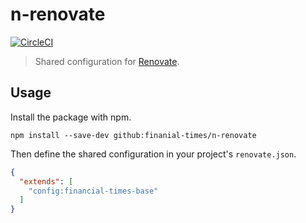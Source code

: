 # n-renovate

[![CircleCI](https://circleci.com/gh/Financial-Times/n-renovate.svg?style=svg)](https://circleci.com/gh/Financial-Times/n-renovate)

> Shared configuration for [Renovate](https://renovatebot.com/).

## Usage

Install the package with npm.

```
npm install --save-dev github:finanial-times/n-renovate
```

Then define the shared configuration in your project's `renovate.json`.

```json
{
  "extends": [
    "config:financial-times-base"
  ]
}
```